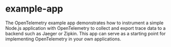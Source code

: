 # example-app

The OpenTelemetry example app demonstrates how to instrument a simple Node.js application with OpenTelemetry to collect and export trace data to a backend such as Jaeger or Zipkin. This app can serve as a starting point for implementing OpenTelemetry in your own applications.